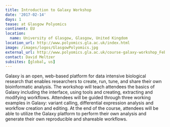 ```yaml
---
title: Introduction to Galaxy Workshop
date: '2017-02-14'
days: 1
tease: at Glasgow Polyomics
continent: EU
location:
  name: University of Glasgow, Glasgow, United Kingdom
location_url: http://www.polyomics.gla.ac.uk/index.html
image: /images/logos/GlasgowPolyomics.jpg
external_url: http://www.polyomics.gla.ac.uk/course-galaxy-workshop_Feb17.html
contact: David Meltzer
subsites: [global, us]
---
```

Galaxy is an open, web-based platform for data intensive biological research
that enables researchers to create, run, tune, and share their own
bioinformatic analysis. The workshop will teach attendees the basics of Galaxy
including the interface, using tools and creating, extracting and modifying
workflows. Attendees will be guided through three working examples in Galaxy:
variant calling, differential expression analysis and workflow creation and
editing. At the end of the course, attendees will be able to utilize the Galaxy
platform to perform their own analysis and generate their own reproducible and
shareable workflows.
